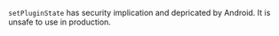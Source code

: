 
`setPluginState` has security implication and depricated by Android. It is unsafe to use in production.
